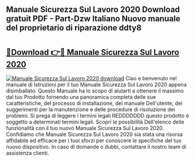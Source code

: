 ## Manuale Sicurezza Sul Lavoro 2020 Download gratuit PDF - Part-Dzw Italiano Nuovo manuale del proprietario di riparazione ddty8

# <h2><a href="http://dfa3yy.blite.top/?on=Manuale+Sicurezza+Sul+Lavoro+2020">🔗Download 👉🔴 Manuale Sicurezza Sul Lavoro 2020</a></h2>

[![Manuale Sicurezza Sul Lavoro 2020 download](https://i.imgur.com/lujVjoI.png)](http://dfa3yy.blite.top/?on=Manuale+Sicurezza+Sul+Lavoro+2020)
Ciao e benvenuto nel manuale di Istruzioni per il tuo Manuale Sicurezza Sul Lavoro 2020 appena disimballato. Questo Manuale ha lo scopo di aiutarti a ottenere il massimo dal tuo Prodotto fornendo una panoramica completa delle sue caratteristiche, del processo di installazione, del manuale Dell'utente, dei suggerimenti per la manutenzione e delle procedure di risoluzione dei problemi. Si prega di leggere i termini legali REDDDDDDD questo prodotto è soggetto a determinati termini legali. Scopri le possibilità Dell'elenco delle funzionalità con il tuo nuovo Manuale Sicurezza Sul Lavoro 2020. Confidiamo che Manuale Sicurezza Sul Lavoro 2020 sia stata una risorsa affidabile ed efficace per i tuoi sforzi per conoscere le specifiche del tuo nuovo dispositivo. In caso di domande o dubbi, contattare il nostro team di assistenza clienti.
